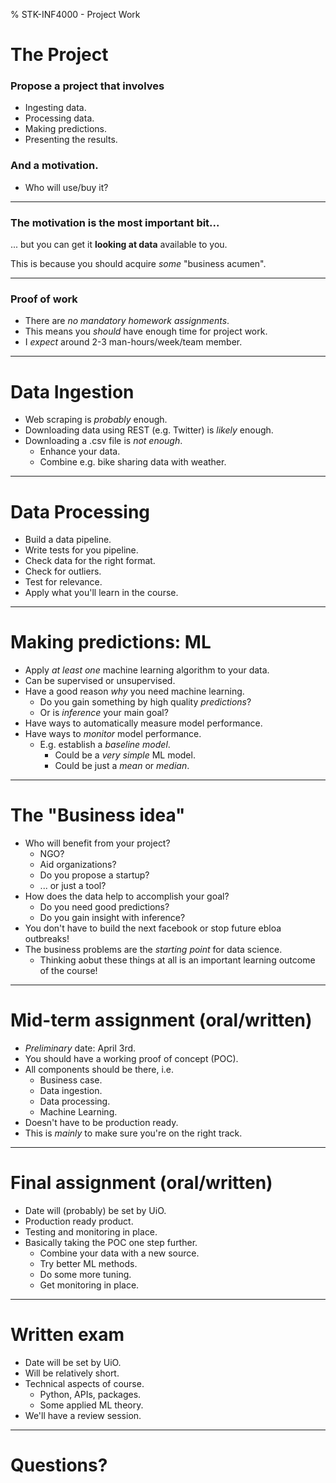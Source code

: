 % STK-INF4000 - Project Work

# The Project

### Propose a project that involves

- Ingesting data.
- Processing data.
- Making predictions.
- Presenting the results.

### And a motivation.

- Who will use/buy it?

---

### The motivation is the most important bit...

... but you can get it **looking at data** available to you.

This is because you should acquire *some* "business acumen".

---

### Proof of work

- There are *no mandatory homework assignments*.
- This means you *should* have enough time for project work.
- I *expect* around 2-3 man-hours/week/team member. 

---

# Data Ingestion

- Web scraping is *probably* enough.
- Downloading data using REST (e.g. Twitter) is *likely* enough. 
- Downloading a .csv file is *not enough*.
    - Enhance your data.
    - Combine e.g. bike sharing data with weather.

---

# Data Processing

- Build a data pipeline.
- Write tests for you pipeline.
- Check data for the right format.
- Check for outliers.
- Test for relevance.
- Apply what you'll learn in the course.

---

# Making predictions: ML

- Apply *at least one* machine learning algorithm to your data.
- Can be supervised or unsupervised.
- Have a good reason *why* you need machine learning.
    - Do you gain something by high quality *predictions*?
    - Or is *inference* your main goal?
- Have ways to automatically measure model performance.
- Have ways to *monitor* model performance.
    - E.g. establish a *baseline model*.
        - Could be a *very simple* ML model.
        - Could be just a *mean* or *median*.

---

# The "Business idea"

- Who will benefit from your project?
    - NGO?
    - Aid organizations?
    - Do you propose a startup?
    - ... or just a tool?
- How does the data help to accomplish your goal?
    - Do you need good predictions?
    - Do you gain insight with inference?
- You don't have to build the next facebook or stop future ebloa
  outbreaks!
- The business problems are the *starting point* for data science.
    - Thinking aobut these things at all is an important learning
      outcome of the course!

---

# Mid-term assignment (oral/written)

- *Preliminary* date: April 3rd.
 - You should have a working proof of concept (POC).
 - All components should be there, i.e.
     - Business case.
     - Data ingestion.
     - Data processing.
     - Machine Learning.
 - Doesn't have to be production ready.
 - This is *mainly* to make sure you're on the right track.

---

# Final assignment (oral/written)

- Date will (probably) be set by UiO.
- Production ready product.
- Testing and monitoring in place.
- Basically taking the POC one step further.
    - Combine your data with a new source.
    - Try better ML methods.
    - Do some more tuning.
    - Get monitoring in place.

---

# Written exam 

- Date will be set by UiO.
- Will be relatively short.
- Technical aspects of course.
    - Python, APIs, packages.
    - Some applied ML theory.
- We'll have a review session.

---

# Questions?
